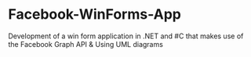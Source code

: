 # Facebook-WinForms-App
Development of a win form application in .NET and #C that makes use of the Facebook Graph API &amp; Using UML diagrams
